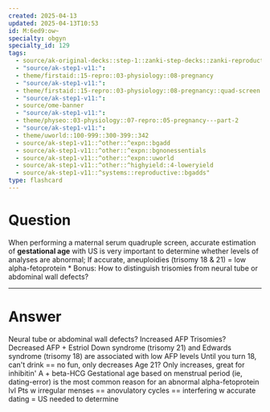 ```yaml
---
created: 2025-04-13
updated: 2025-04-13T10:53
id: M:6ed9:ow~
specialty: obgyn
specialty_id: 129
tags:
  - source/ak-original-decks::step-1::zanki-step-decks::zanki-reproductive::reproductive-physiology-+-anatomy/embryo
  - "source/ak-step1-v11:": 
  - theme/firstaid::15-repro::03-physiology::08-pregnancy
  - "source/ak-step1-v11:": 
  - theme/firstaid::15-repro::03-physiology::08-pregnancy::quad-screen
  - "source/ak-step1-v11:": 
  - source/ome-banner
  - "source/ak-step1-v11:": 
  - theme/physeo::03-physiology::07-repro::05-pregnancy---part-2
  - "source/ak-step1-v11:": 
  - theme/uworld::100-999::300-399::342
  - source/ak-step1-v11::^other::^expn::bgadd
  - source/ak-step1-v11::^other::^expn::bgnonessentials
  - source/ak-step1-v11::^other::^expn::uworld
  - source/ak-step1-v11::^other::^highyield::4-loweryield
  - source/ak-step1-v11::^systems::reproductive::bgadds"
type: flashcard
---
```


# Question
When performing a maternal serum quadruple screen, accurate estimation of **gestational age** with US is very important to determine whether levels of analyses are abnormal; If accurate, aneuploidies (trisomy 18 & 21) = low alpha-fetoprotein  * Bonus: How to distinguish trisomies from neural tube or abdominal wall defects?

---

# Answer
Neural tube or abdominal wall defects? Increased AFP  Trisomies? Decreased AFP + Estriol Down syndrome (trisomy 21) and Edwards syndrome (trisomy 18) are associated with low AFP levels    Until you turn 18, can't drink == no fun, only decreases  Age 21? Only increases, great for inhibitin' A + beta-HCG  Gestational age based on menstrual period (ie, dating-error) is the most common reason for an abnormal alpha-fetoprotein lvl  Pts w irregular menses == anovulatory cycles == interfering w accurate dating = US needed to determine